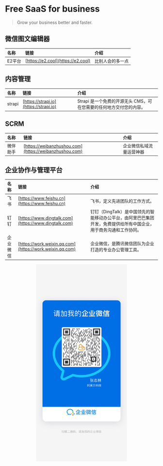 # Free SaaS for business

> Grow your business better and faster.

## 微信图文编辑器
| 名称        | 链接       | 介绍       |
| :---- | :---- | :---- |
| E2平台       | [https://e2.cool](https://e2.cool)      | 比别人会的多一点      |

## 内容管理
| 名称        | 链接       | 介绍       |
| :---- | :---- | :---- |
| strapi| [https://strapi.io](https://strapi.io) | Strapi 是一个免费的开源无头 CMS，可在您需要的任何地方交付您的内容。|  

## SCRM
| 名称        | 链接       | 介绍       |
| :---- | :---- | :---- |
| 微伴助手       | [https://weibanzhushou.com](https://weibanzhushou.com)| 企业微信私域流量运营神器      |

## 企业协作与管理平台
| 名称        | 链接       | 介绍       |
| :---- | :---- | :---- |
| 飞书       | [https://www.feishu.cn](https://www.feishu.cn)| 飞书，定义先进团队的工作方式。      |
| 钉钉       | [https://www.dingtalk.com](https://www.dingtalk.com)| 钉钉（DingTalk）是中国领先的智能移动办公平台，由阿里巴巴集团开发，免费提供给所有中国企业，用于商务沟通和工作协同。      |
| 企业微信       | [https://work.weixin.qq.com](https://work.weixin.qq.com)| 企业微信，是腾讯微信团队为企业打造的专业办公管理工具。      |

<div align="center">
    <img src="./file/image/amor.jpg" width = "300" alt="amor" align=center />
</div>
